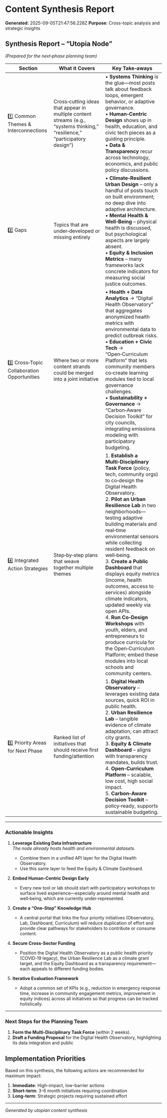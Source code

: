 # Content Synthesis Report

**Generated**: 2025-09-05T21:47:56.228Z
**Purpose**: Cross-topic analysis and strategic insights

## Synthesis Report – “Utopia Node”  
*(Prepared for the next‑phase planning team)*  

| Section | What it Covers | Key Take‑aways |
|---------|----------------|---------------|
| 1️⃣ Common Themes & Interconnections | Cross‑cutting ideas that appear in multiple content streams (e.g., “systems thinking,” “resilience,” “participatory design”) | • **Systems Thinking** is the glue—most posts talk about feedback loops, emergent behavior, or adaptive governance. <br>• **Human‑Centric Design** shows up in health, education, and civic tech pieces as a guiding principle. <br>• **Data & Transparency** recur across technology, economics, and public policy discussions. |
| 2️⃣ Gaps | Topics that are under‑developed or missing entirely | • **Climate‑Resilient Urban Design** – only a handful of posts touch on built environment; no deep dive into adaptive architecture. <br>• **Mental Health & Well‑Being** – physical health is discussed, but psychological aspects are largely absent. <br>• **Equity & Inclusion Metrics** – many frameworks lack concrete indicators for measuring social justice outcomes. |
| 3️⃣ Cross‑Topic Collaboration Opportunities | Where two or more content strands could be merged into a joint initiative | • **Health + Data Analytics** → “Digital Health Observatory” that aggregates anonymized health metrics with environmental data to predict outbreak risks.<br>• **Education + Civic Tech** → “Open‑Curriculum Platform” that lets community members co‑create learning modules tied to local governance challenges.<br>• **Sustainability + Governance** → “Carbon‑Aware Decision Toolkit” for city councils, integrating emissions modeling with participatory budgeting. |
| 4️⃣ Integrated Action Strategies | Step‑by‑step plans that weave together multiple themes | 1. **Establish a Multi‑Disciplinary Task Force** (policy, tech, community orgs) to co‑design the Digital Health Observatory.<br>2. **Pilot an Urban Resilience Lab** in two neighborhoods—testing adaptive building materials and real‑time environmental sensors while collecting resident feedback on well‑being.<br>3. **Create a Public Dashboard** that displays equity metrics (income, health outcomes, access to services) alongside climate indicators, updated weekly via open APIs.<br>4. **Run Co‑Design Workshops** with youth, elders, and entrepreneurs to produce curricula for the Open‑Curriculum Platform; embed these modules into local schools and community centers. |
| 5️⃣ Priority Areas for Next Phase | Ranked list of initiatives that should receive first funding/attention | 1. **Digital Health Observatory** – leverages existing data sources, quick ROI in public health.<br>2. **Urban Resilience Lab** – tangible evidence of climate adaptation, can attract city grants.<br>3. **Equity & Climate Dashboard** – aligns with transparency mandates, builds trust.<br>4. **Open‑Curriculum Platform** – scalable, low cost, high social impact.<br>5. **Carbon‑Aware Decision Toolkit** – policy‑ready, supports sustainable budgeting. |

---

### Actionable Insights

1. **Leverage Existing Data Infrastructure**  
   *The node already hosts health and environmental datasets.*  
   - Combine them in a unified API layer for the Digital Health Observatory.  
   - Use this same layer to feed the Equity & Climate Dashboard.

2. **Embed Human‑Centric Design Early**  
   - Every new tool or lab should start with participatory workshops to surface lived experience—especially around mental health and well‑being, which are currently under‑represented.

3. **Create a “One‑Stop” Knowledge Hub**  
   - A central portal that links the four priority initiatives (Observatory, Lab, Dashboard, Curriculum) will reduce duplication of effort and provide clear pathways for stakeholders to contribute or consume content.

4. **Secure Cross‑Sector Funding**  
   - Position the Digital Health Observatory as a public health priority (COVID‑19 legacy), the Urban Resilience Lab as a climate grant target, and the Equity Dashboard as a transparency requirement—each appeals to different funding bodies.

5. **Iterative Evaluation Framework**  
   - Adopt a common set of KPIs (e.g., reduction in emergency response time, increase in community engagement metrics, improvement in equity indices) across all initiatives so that progress can be tracked holistically.

---

### Next Steps for the Planning Team

1. **Form the Multi‑Disciplinary Task Force** (within 2 weeks).  
2. **Draft a Funding Proposal** for the Digital Health Observatory, highlighting its data integration and public

## Implementation Priorities
Based on this synthesis, the following actions are recommended for maximum impact:

1. **Immediate**: High-impact, low-barrier actions
2. **Short-term**: 3-6 month initiatives requiring coordination
3. **Long-term**: Strategic projects requiring sustained effort

---
*Generated by utopian content synthesis*
